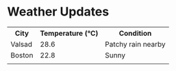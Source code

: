 # Weather Updates

<!-- WEATHER-UPDATE-START -->
<table><tr><th>City</th><th>Temperature (°C)</th><th>Condition</th></tr><tr><td>Valsad</td><td>28.6</td><td>Patchy rain nearby</td></tr><tr><td>Boston</td><td>22.8</td><td>Sunny</td></tr><tr><td></td><td></td><td></td></tr></table>
<!-- WEATHER-UPDATE-END -->
